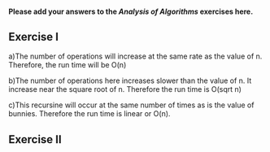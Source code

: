 #### Please add your answers to the ***Analysis of  Algorithms*** exercises here.

## Exercise I

a)The number of operations will increase at the same rate as the value of n. Therefore, the run time will be O(n)


b)The number of operations here increases slower than the value of n. It increase near the square root of n. Therefore the run time is O(sqrt n)


c)This recursine will occur at the same number of times as is the value of bunnies. Therefore the run time is linear or O(n). 

## Exercise II


